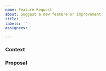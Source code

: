 ```yaml
---
name: Feature Request
about: Suggest a new feature or improvement
title: ''
labels: ''
assignees: ''

---
```


<!-- ::: IMPORTANT NOTE ::: 

Hi, this is the Excalibur development team. Please take a moment to read the instructions below:

Please ask any questions you have in our forum: https://groups.google.com/forum/#!forum/excaliburjs

Please wait to file a Github issue until after you've read through and understand the contributing guidelines. If you're not sure if you should submit an issue, ask your question in the forum linked above.
https://github.com/excaliburjs/Excalibur/blob/master/.github/CONTRIBUTING.md#suggesting-improvements
-->

<!-- Please do a quick search through our [backlog][issues] to see if your improvement has already been suggested. If so, feel free to provide additional comments or thoughts on the existing issue. -->

<!-- Please follow the format below to make it easier for us to help you -->
<!-- Add relevant pictures/gifs as appropriate -->

### Context
<!-- Explain the background information for this request -->

### Proposal
<!-- Your idea for the new feature, improvement, etc. -->
<!-- If you have any ideas for implementation or next steps, add those here -->

